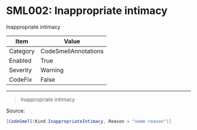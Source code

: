 # SML002: Inappropriate intimacy

Inappropriate intimacy

|Item|Value|
|-|-|
|Category|CodeSmellAnnotations|
|Enabled|True|
|Severity|Warning|
|CodeFix|False|
---

> Inappropriate intimacy


Source:
```cs
[CodeSmell(Kind.InappropriateIntimacy, Reason = "some reason")]
```